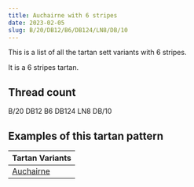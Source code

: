 ```yaml
---
title: Auchairne with 6 stripes
date: 2023-02-05
slug: B/20/DB12/B6/DB124/LN8/DB/10
---
```

This is a list of all the tartan sett variants with 6 stripes.

It is a 6 stripes tartan.


## Thread count
B/20 DB12 B6 DB124 LN8 DB/10

## Examples of this tartan pattern

| Tartan Variants |
|---------------|
| [Auchairne](/variants/b/20/db12/b6/db124/ln8/db/10-b8080d0-db000050-lne0e0e0)||
